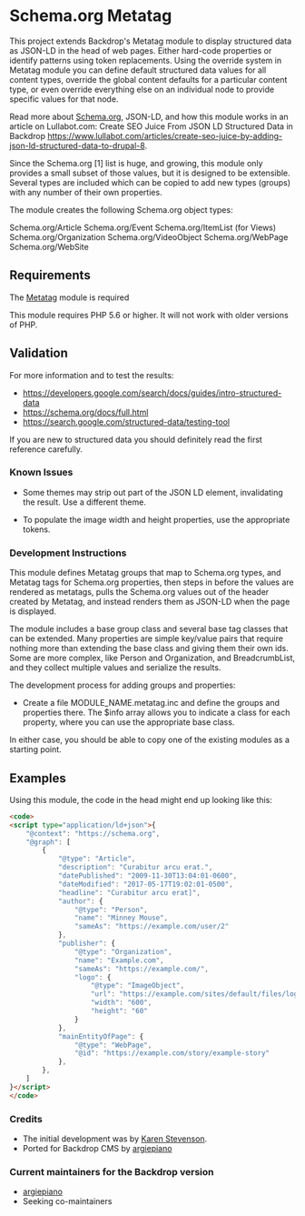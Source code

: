 # Schema.org Metatag

This project extends Backdrop's Metatag module to display structured data as
JSON-LD in the head of web pages. Either hard-code properties or identify
patterns using token replacements. Using the override system in Metatag module
you can define default structured data values for all content types, override
the global content defaults for a particular content type, or even override
everything else on an individual node to provide specific values for that node.

Read more about [Schema.org](https://schema.org/), JSON-LD, and how this module works in an article on
Lullabot.com:
Create SEO Juice From JSON LD Structured Data in Backdrop
https://www.lullabot.com/articles/create-seo-juice-by-adding-json-ld-structured-data-to-drupal-8.

Since the Schema.org [1] list is huge, and growing, this module only provides a
small subset of those values, but it is designed to be extensible. Several types
are included which can be copied to add new types (groups) with any number of
their own properties.

The module creates the following Schema.org object types:

Schema.org/Article
Schema.org/Event
Schema.org/ItemList (for Views)
Schema.org/Organization
Schema.org/VideoObject
Schema.org/WebPage
Schema.org/WebSite


## Requirements

The [Metatag](https://backdropcms.org/project/metatag) module is required

This module requires PHP 5.6 or higher. It will not work with older versions of PHP.


## Validation
For more information and to test the results:
- https://developers.google.com/search/docs/guides/intro-structured-data
- https://schema.org/docs/full.html
- https://search.google.com/structured-data/testing-tool

If you are new to structured data you should definitely read the first reference
carefully.

### Known Issues
- Some themes may strip out part of the JSON LD element,
  invalidating the result. Use a different theme.
 
- To populate the image width and height properties, use the appropriate tokens.

### Development Instructions
This module defines Metatag groups that map to Schema.org types, and Metatag
tags for Schema.org properties, then steps in before the values are rendered as
metatags, pulls the Schema.org values out of the header created by Metatag, and
instead renders them as JSON-LD when the page is displayed.

The module includes a base group class and several base tag classes that can be
extended. Many properties are simple key/value pairs that require nothing more
than extending the base class and giving them their own ids. Some are more
complex, like Person and Organization, and BreadcrumbList, and they collect
multiple values and serialize the results.

The development process for adding groups and properties:

- Create a file MODULE_NAME.metatag.inc and define the groups and properties
  there. The $info array allows you to indicate a class for each property, where
  you can use the appropriate base class.

In either case, you should be able to copy one of the existing modules as a
starting point.


Examples
--------------------------------------------------------------------------------
Using this module, the code in the head might end up looking like this:
```html
<code>
<script type="application/ld+json">{
    "@context": "https://schema.org",
    "@graph": [
        {
            "@type": "Article",
            "description": "Curabitur arcu erat.",
            "datePublished": "2009-11-30T13:04:01-0600",
            "dateModified": "2017-05-17T19:02:01-0500",
            "headline": "Curabitur arcu erat]",
            "author": {
                "@type": "Person",
                "name": "Minney Mouse",
                "sameAs": "https://example.com/user/2"
            },
            "publisher": {
                "@type": "Organization",
                "name": "Example.com",
                "sameAs": "https://example.com/",
                "logo": {
                    "@type": "ImageObject",
                    "url": "https://example.com/sites/default/files/logo.png",
                    "width": "600",
                    "height": "60"
                }
            },
            "mainEntityOfPage": {
                "@type": "WebPage",
                "@id": "https://example.com/story/example-story"
            },
        },
    ]
}</script>
</code>
```

### Credits

- The initial development was by [Karen Stevenson](https://www.drupal.org/u/karens).
- Ported for Backdrop CMS by [argiepiano](https://github.com/argiepiano)

### Current maintainers for the Backdrop version

- [argiepiano](https://github.com/argiepiano)
- Seeking co-maintainers

